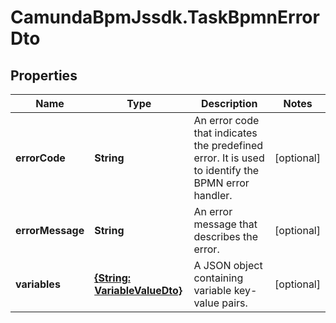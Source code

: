 # CamundaBpmJssdk.TaskBpmnErrorDto

## Properties

Name | Type | Description | Notes
------------ | ------------- | ------------- | -------------
**errorCode** | **String** | An error code that indicates the predefined error. It is used to identify the BPMN error handler. | [optional] 
**errorMessage** | **String** | An error message that describes the error. | [optional] 
**variables** | [**{String: VariableValueDto}**](VariableValueDto.md) | A JSON object containing variable key-value pairs. | [optional] 


